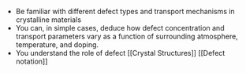 - Be familiar with different defect types and transport mechanisms in crystalline materials
- You can, in simple cases, deduce how defect concentration and transport parameters vary as a function of surrounding atmosphere, temperature, and doping.
- You understand the role of defect
[[Crystal Structures]]
[[Defect notation]]